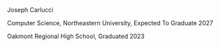Joseph Carlucci

Computer Science, Northeastern University, Expected To Graduate 2027

Oakmont Regional High School, Graduated 2023


